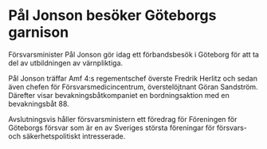 # Pål Jonson besöker Göteborgs garnison

Försvarsminister Pål Jonson gör idag ett förbandsbesök i Göteborg för att ta del av utbildningen av värnpliktiga.

Pål Jonson träffar Amf 4:s regementschef överste Fredrik Herlitz och sedan även chefen för Försvarsmedicincentrum, överstelöjtnant Göran Sandström. Därefter visar bevakningsbåtkompaniet en bordningsaktion med en bevakningsbåt 88\.

Avslutningsvis håller försvarsministern ett föredrag för Föreningen för Göteborgs försvar som är en av Sveriges största föreningar för försvars\- och säkerhetspolitiskt intresserade.
